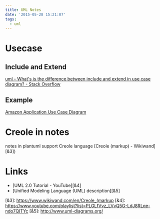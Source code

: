 ```yaml
---
title: UML Notes
date: '2015-05-28 15:21:07'
tags:
  - uml
---
```


# Usecase

## Include and Extend

[uml - What's is the difference between include and extend in use case diagram? - Stack Overflow][&1]

## Example

[Amazon Application Use Case Diagram][&2]

<!-- more -->

# Creole in notes

notes in plantuml support Creole language [Creole (markup) - Wikiwand][&3])

# Links

- [UML 2.0 Tutorial - YouTube][&4]
- [Unified Modeling Language (UML) description][&5]


[&1]: http://stackoverflow.com/questions/1696927/whats-is-the-difference-between-include-and-extend-in-use-case-diagram/4472770#4472770
[&2]: http://domainengineering.haifa.ac.il/seminar/Works/2006_Customizable%20Profile%20Domain/WebFiles/221.htm
[&3]: https://www.wikiwand.com/en/Creole_(markup
[&4]: https://www.youtube.com/playlist?list=PLGLfVvz_LVvQ5G-LdJ8RLqe-ndo7QITYc
[&5]: http://www.uml-diagrams.org/
